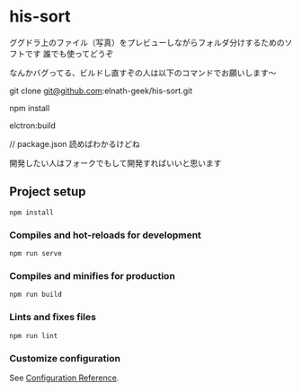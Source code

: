 # his-sort

ググドラ上のファイル（写真）をプレビューしながらフォルダ分けするためのソフトです
誰でも使ってどうぞ

なんかバグってる、ビルドし直すぞの人は以下のコマンドでお願いします～

git clone git@github.com:elnath-geek/his-sort.git

npm install

elctron:build 

// package.json 読めばわかるけどね

開発したい人はフォークでもして開発すればいいと思います

## Project setup
```
npm install
```

### Compiles and hot-reloads for development
```
npm run serve
```

### Compiles and minifies for production
```
npm run build
```

### Lints and fixes files
```
npm run lint
```

### Customize configuration
See [Configuration Reference](https://cli.vuejs.org/config/).
